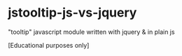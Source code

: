 # jstooltip-js-vs-jquery

"tooltip" javascript module written with jquery & in plain js

[Educational purposes only]
